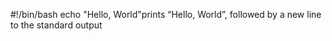 #!/bin/bash
echo "Hello, World"prints “Hello, World”, followed by a new line to the standard output
